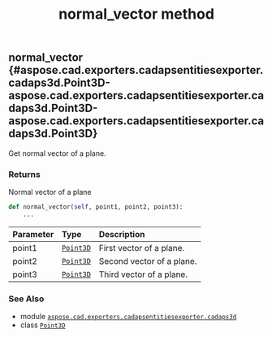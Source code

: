 ﻿---
title: normal_vector method
second_title: Aspose.CAD for Python via .NET API References
description: 
type: docs
weight: 70
url: /aspose.cad.exporters.cadapsentitiesexporter.cadaps3d/point3d/normal_vector/
is_root: false
---

## normal_vector {#aspose.cad.exporters.cadapsentitiesexporter.cadaps3d.Point3D-aspose.cad.exporters.cadapsentitiesexporter.cadaps3d.Point3D-aspose.cad.exporters.cadapsentitiesexporter.cadaps3d.Point3D}

Get normal vector of a plane.


### Returns 


Normal vector of a plane


```python
def normal_vector(self, point1, point2, point3):
    ...
```


| Parameter | Type | Description |
| :- | :- | :- |
| point1 | [`Point3D`](/cad/python-net/aspose.cad.exporters.cadapsentitiesexporter.cadaps3d/point3d) | First vector of a plane. |
| point2 | [`Point3D`](/cad/python-net/aspose.cad.exporters.cadapsentitiesexporter.cadaps3d/point3d) | Second vector of a plane. |
| point3 | [`Point3D`](/cad/python-net/aspose.cad.exporters.cadapsentitiesexporter.cadaps3d/point3d) | Third vector of a plane. |



### See Also
* module [`aspose.cad.exporters.cadapsentitiesexporter.cadaps3d`](../../)
* class [`Point3D`](/cad/python-net/aspose.cad.exporters.cadapsentitiesexporter.cadaps3d/point3d)
